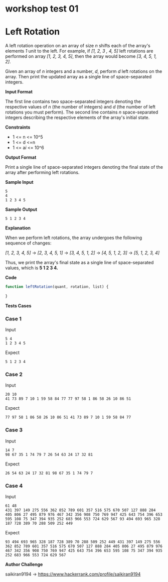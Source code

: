 # workshop test 01

# Left Rotation

A left rotation operation on an array of size *n* shifts each of the array's elements *1* unit to the left. For example, if *[1, 2, 3 , 4, 5]* left rotations are performed on array *[1, 2, 3, 4, 5]*, then the array would become *[3, 4, 5, 1, 2]*.

Given an array of *n* integers and a number, *d*, perform *d* left rotations on the array. Then print the updated array as a single line of space-separated integers.

**Input Format**

The first line contains two space-separated integers denoting the respective values of *n* (the number of integers) and *d* (the number of left rotations you must perform). 
The second line contains *n* space-separated integers describing the respective elements of the array's initial state.

**Constraints**

- 1 <= n <= 10^5
- 1 <= d <=n
- 1 <= a*i* <= 10^6


**Output Format**

Print a single line of  space-separated integers denoting the final state of the array after performing  left rotations.

**Sample Input**

```
5
4
1 2 3 4 5
```

**Sample Output**

```
5 1 2 3 4
```

**Explanation**

When we perform  left rotations, the array undergoes the following sequence of changes:

*[1, 2, 3, 4, 5]* -> *[2, 3, 4, 5, 1]* -> *[3, 4, 5, 1, 2]* -> *[4, 5, 1, 2, 3]* -> *[5, 1, 2, 3, 4]*

Thus, we print the array's final state as a single line of space-separated values, which is **5 1 2 3 4.**

**Code**

```javascript
function leftRotation(quant, rotation, list) {
  
}
```


**Tests Cases**

### Case 1

Input
```
5 4
1 2 3 4 5
```

Expect
```
5 1 2 3 4
```

### Case 2

Input
```
20 10
41 73 89 7 10 1 59 58 84 77 77 97 58 1 86 58 26 10 86 51
```

Expect
```
77 97 58 1 86 58 26 10 86 51 41 73 89 7 10 1 59 58 84 77
```

### Case 3

Input
```
14 7
98 67 35 1 74 79 7 26 54 63 24 17 32 81
```

Expect
```
26 54 63 24 17 32 81 98 67 35 1 74 79 7
```


### Case 4

Input
```
61 48
431 397 149 275 556 362 852 789 601 357 516 575 670 507 127 888 284 405 806 27 495 879 976 467 342 356 908 750 769 947 425 643 754 396 653 595 108 75 347 394 935 252 683 966 553 724 629 567 93 494 693 965 328 187 728 389 70 288 509 252 449
```

Expect
```
93 494 693 965 328 187 728 389 70 288 509 252 449 431 397 149 275 556 362 852 789 601 357 516 575 670 507 127 888 284 405 806 27 495 879 976 467 342 356 908 750 769 947 425 643 754 396 653 595 108 75 347 394 935 252 683 966 553 724 629 567
```


**Author Challenge** 

saikiran9194 -> https://www.hackerrank.com/profile/saikiran9194

